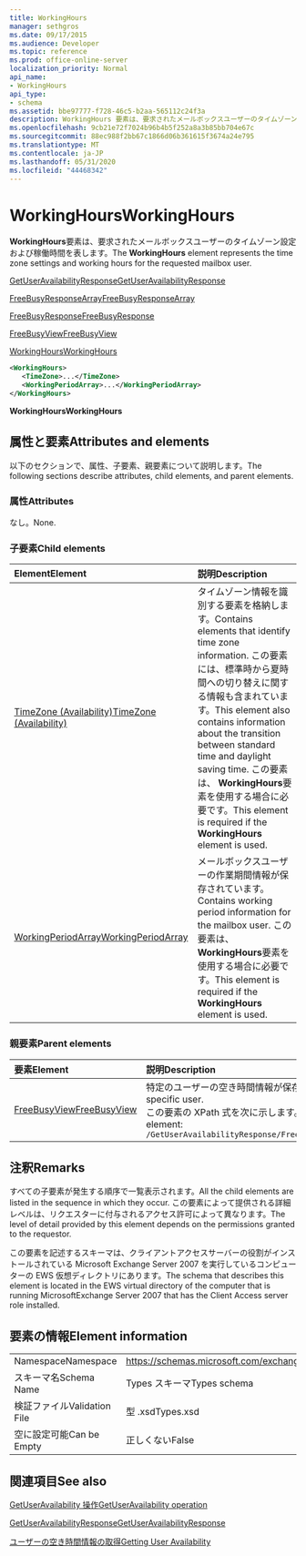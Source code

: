 ```yaml
---
title: WorkingHours
manager: sethgros
ms.date: 09/17/2015
ms.audience: Developer
ms.topic: reference
ms.prod: office-online-server
localization_priority: Normal
api_name:
- WorkingHours
api_type:
- schema
ms.assetid: bbe97777-f728-46c5-b2aa-565112c24f3a
description: WorkingHours 要素は、要求されたメールボックスユーザーのタイムゾーン設定および稼働時間を表します。
ms.openlocfilehash: 9cb21e72f7024b96b4b5f252a8a3b85bb704e67c
ms.sourcegitcommit: 88ec988f2bb67c1866d06b361615f3674a24e795
ms.translationtype: MT
ms.contentlocale: ja-JP
ms.lasthandoff: 05/31/2020
ms.locfileid: "44468342"
---
```

# <a name="workinghours"></a><span data-ttu-id="d8c54-103">WorkingHours</span><span class="sxs-lookup"><span data-stu-id="d8c54-103">WorkingHours</span></span>

<span data-ttu-id="d8c54-104">**WorkingHours**要素は、要求されたメールボックスユーザーのタイムゾーン設定および稼働時間を表します。</span><span class="sxs-lookup"><span data-stu-id="d8c54-104">The **WorkingHours** element represents the time zone settings and working hours for the requested mailbox user.</span></span> 
  
[<span data-ttu-id="d8c54-105">GetUserAvailabilityResponse</span><span class="sxs-lookup"><span data-stu-id="d8c54-105">GetUserAvailabilityResponse</span></span>](getuseravailabilityresponse.md)
  
[<span data-ttu-id="d8c54-106">FreeBusyResponseArray</span><span class="sxs-lookup"><span data-stu-id="d8c54-106">FreeBusyResponseArray</span></span>](freebusyresponsearray.md)
  
[<span data-ttu-id="d8c54-107">FreeBusyResponse</span><span class="sxs-lookup"><span data-stu-id="d8c54-107">FreeBusyResponse</span></span>](freebusyresponse.md)
  
[<span data-ttu-id="d8c54-108">FreeBusyView</span><span class="sxs-lookup"><span data-stu-id="d8c54-108">FreeBusyView</span></span>](freebusyview.md)
  
[<span data-ttu-id="d8c54-109">WorkingHours</span><span class="sxs-lookup"><span data-stu-id="d8c54-109">WorkingHours</span></span>](workinghours-ex15websvcsotherref.md)
  
```xml
<WorkingHours>
   <TimeZone>...</TimeZone>
   <WorkingPeriodArray>...</WorkingPeriodArray>
</WorkingHours>
```

 <span data-ttu-id="d8c54-110">**WorkingHours**</span><span class="sxs-lookup"><span data-stu-id="d8c54-110">**WorkingHours**</span></span>
## <a name="attributes-and-elements"></a><span data-ttu-id="d8c54-111">属性と要素</span><span class="sxs-lookup"><span data-stu-id="d8c54-111">Attributes and elements</span></span>

<span data-ttu-id="d8c54-112">以下のセクションで、属性、子要素、親要素について説明します。</span><span class="sxs-lookup"><span data-stu-id="d8c54-112">The following sections describe attributes, child elements, and parent elements.</span></span>
  
### <a name="attributes"></a><span data-ttu-id="d8c54-113">属性</span><span class="sxs-lookup"><span data-stu-id="d8c54-113">Attributes</span></span>

<span data-ttu-id="d8c54-114">なし。</span><span class="sxs-lookup"><span data-stu-id="d8c54-114">None.</span></span>
  
### <a name="child-elements"></a><span data-ttu-id="d8c54-115">子要素</span><span class="sxs-lookup"><span data-stu-id="d8c54-115">Child elements</span></span>

|<span data-ttu-id="d8c54-116">**Element**</span><span class="sxs-lookup"><span data-stu-id="d8c54-116">**Element**</span></span>|<span data-ttu-id="d8c54-117">**説明**</span><span class="sxs-lookup"><span data-stu-id="d8c54-117">**Description**</span></span>|
|:-----|:-----|
|[<span data-ttu-id="d8c54-118">TimeZone (Availability)</span><span class="sxs-lookup"><span data-stu-id="d8c54-118">TimeZone (Availability)</span></span>](timezone-availability.md) <br/> |<span data-ttu-id="d8c54-119">タイムゾーン情報を識別する要素を格納します。</span><span class="sxs-lookup"><span data-stu-id="d8c54-119">Contains elements that identify time zone information.</span></span> <span data-ttu-id="d8c54-120">この要素には、標準時から夏時間への切り替えに関する情報も含まれています。</span><span class="sxs-lookup"><span data-stu-id="d8c54-120">This element also contains information about the transition between standard time and daylight saving time.</span></span> <span data-ttu-id="d8c54-121">この要素は、 **WorkingHours**要素を使用する場合に必要です。</span><span class="sxs-lookup"><span data-stu-id="d8c54-121">This element is required if the **WorkingHours** element is used.</span></span>  <br/> |
|[<span data-ttu-id="d8c54-122">WorkingPeriodArray</span><span class="sxs-lookup"><span data-stu-id="d8c54-122">WorkingPeriodArray</span></span>](workingperiodarray.md) <br/> |<span data-ttu-id="d8c54-123">メールボックスユーザーの作業期間情報が保存されています。</span><span class="sxs-lookup"><span data-stu-id="d8c54-123">Contains working period information for the mailbox user.</span></span> <span data-ttu-id="d8c54-124">この要素は、 **WorkingHours**要素を使用する場合に必要です。</span><span class="sxs-lookup"><span data-stu-id="d8c54-124">This element is required if the **WorkingHours** element is used.</span></span>  <br/> |
   
### <a name="parent-elements"></a><span data-ttu-id="d8c54-125">親要素</span><span class="sxs-lookup"><span data-stu-id="d8c54-125">Parent elements</span></span>

|<span data-ttu-id="d8c54-126">**要素**</span><span class="sxs-lookup"><span data-stu-id="d8c54-126">**Element**</span></span>|<span data-ttu-id="d8c54-127">**説明**</span><span class="sxs-lookup"><span data-stu-id="d8c54-127">**Description**</span></span>|
|:-----|:-----|
|[<span data-ttu-id="d8c54-128">FreeBusyView</span><span class="sxs-lookup"><span data-stu-id="d8c54-128">FreeBusyView</span></span>](freebusyview.md) <br/> |<span data-ttu-id="d8c54-129">特定のユーザーの空き時間情報が保存されています。</span><span class="sxs-lookup"><span data-stu-id="d8c54-129">Contains availability information for a specific user.</span></span>  <br/> <span data-ttu-id="d8c54-130">この要素の XPath 式を次に示します。</span><span class="sxs-lookup"><span data-stu-id="d8c54-130">The following is the XPath expression to this element:</span></span>  <br/>  `/GetUserAvailabilityResponse/FreeBusyResponseArray/FreeBusyResponse/FreeBusyView/` <br/> |
   
## <a name="remarks"></a><span data-ttu-id="d8c54-131">注釈</span><span class="sxs-lookup"><span data-stu-id="d8c54-131">Remarks</span></span>

<span data-ttu-id="d8c54-132">すべての子要素が発生する順序で一覧表示されます。</span><span class="sxs-lookup"><span data-stu-id="d8c54-132">All the child elements are listed in the sequence in which they occur.</span></span> <span data-ttu-id="d8c54-133">この要素によって提供される詳細レベルは、リクエスターに付与されるアクセス許可によって異なります。</span><span class="sxs-lookup"><span data-stu-id="d8c54-133">The level of detail provided by this element depends on the permissions granted to the requestor.</span></span>
  
<span data-ttu-id="d8c54-134">この要素を記述するスキーマは、クライアントアクセスサーバーの役割がインストールされている Microsoft Exchange Server 2007 を実行しているコンピューターの EWS 仮想ディレクトリにあります。</span><span class="sxs-lookup"><span data-stu-id="d8c54-134">The schema that describes this element is located in the EWS virtual directory of the computer that is running MicrosoftExchange Server 2007 that has the Client Access server role installed.</span></span>
  
## <a name="element-information"></a><span data-ttu-id="d8c54-135">要素の情報</span><span class="sxs-lookup"><span data-stu-id="d8c54-135">Element information</span></span>

|||
|:-----|:-----|
|<span data-ttu-id="d8c54-136">Namespace</span><span class="sxs-lookup"><span data-stu-id="d8c54-136">Namespace</span></span>  <br/> |https://schemas.microsoft.com/exchange/services/2006/types  <br/> |
|<span data-ttu-id="d8c54-137">スキーマ名</span><span class="sxs-lookup"><span data-stu-id="d8c54-137">Schema Name</span></span>  <br/> |<span data-ttu-id="d8c54-138">Types スキーマ</span><span class="sxs-lookup"><span data-stu-id="d8c54-138">Types schema</span></span>  <br/> |
|<span data-ttu-id="d8c54-139">検証ファイル</span><span class="sxs-lookup"><span data-stu-id="d8c54-139">Validation File</span></span>  <br/> |<span data-ttu-id="d8c54-140">型 .xsd</span><span class="sxs-lookup"><span data-stu-id="d8c54-140">Types.xsd</span></span>  <br/> |
|<span data-ttu-id="d8c54-141">空に設定可能</span><span class="sxs-lookup"><span data-stu-id="d8c54-141">Can be Empty</span></span>  <br/> |<span data-ttu-id="d8c54-142">正しくない</span><span class="sxs-lookup"><span data-stu-id="d8c54-142">False</span></span>  <br/> |
   
## <a name="see-also"></a><span data-ttu-id="d8c54-143">関連項目</span><span class="sxs-lookup"><span data-stu-id="d8c54-143">See also</span></span>



[<span data-ttu-id="d8c54-144">GetUserAvailability 操作</span><span class="sxs-lookup"><span data-stu-id="d8c54-144">GetUserAvailability operation</span></span>](getuseravailability-operation.md)
  
[<span data-ttu-id="d8c54-145">GetUserAvailabilityResponse</span><span class="sxs-lookup"><span data-stu-id="d8c54-145">GetUserAvailabilityResponse</span></span>](getuseravailabilityresponse.md)


[<span data-ttu-id="d8c54-146">ユーザーの空き時間情報の取得</span><span class="sxs-lookup"><span data-stu-id="d8c54-146">Getting User Availability</span></span>](https://msdn.microsoft.com/library/d4133fcb-9b0f-4e6b-aadf-a389da83516a%28Office.15%29.aspx)

